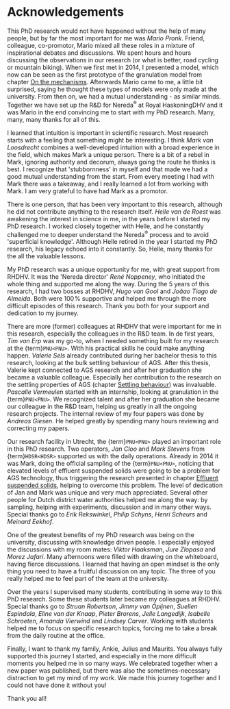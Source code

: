 # Acknowledgements

This PhD research would not have happened without the help of many people, but by far the most important for me was *Mario Pronk*. Friend, colleague, co-promotor, Mario mixed all these roles in a mixture of inspirational debates and discussions. We spent hours and hours discussing the observations in our research (or what is better, road cycling or mountain biking). When we first met in 2014, I presented a model, which now can be seen as the first prototype of the granulation model from chapter [On the mechanisms](ch:mechanisms). Afterwards Mario came to me, a little bit surprised, saying he thought these types of models were only made at the university. From then on, we had a mutual understanding - as similar minds. Together we have set up the R&amp;D for Nereda<sup>&#174;</sup> at Royal HaskoningDHV and it was Mario in the end convincing me to start with my PhD research. Many, many, many thanks for all of this.

I learned that intuition is important in scientific research. Most research starts with a feeling that something might be interesting. I think *Mark van Loosdrecht* combines a well-developed intuition with a broad experience in the field, which makes Mark a unique person. There is a bit of a rebel in Mark, ignoring authority and decorum, always going the route he thinks is best. I recognize that 'stubbornness' in myself and that made we had a good mutual understanding from the start. From every meeting I had with Mark there was a takeaway, and I really learned a lot from working with Mark. I am very grateful to have had Mark as a promotor.

There is one person, that has been very important to this research, although he did not contribute anything to the research itself. *Helle van de Roest* was awakening the interest in science in me, in the years before I started my PhD research. I worked closely together with Helle, and he constantly challenged me to deeper understand the Nereda<sup>&#174;</sup> process and to avoid 'superficial knowledge'. Although Helle retired in the year I started my PhD research, his legacy echoed into it constantly. So, Helle, many thanks for the all the valuable lessons.

My PhD research was a unique opportunity for me, with great support from RHDHV. It was the 'Nereda director' *Ren&eacute; Noppeney*, who initiated the whole thing and supported me along the way. During the 5 years of this research, I had two bosses at RHDHV, *Hugo van Gool* and *Jo&atilde;ao Tiago de Almeida*. Both were 100&hairsp;% supportive and helped me through the more difficult episodes of this research. Thank you both for your support and dedication to my journey.

There are more (former) colleagues at RHDHV that were important for me in this research, especially the colleagues in the R&amp;D team. In de first years, *Tim van Erp* was my go-to, when I needed something built for my research at the {term}`PNU<PNU>`. With his practical skills he could make anything happen. *Valerie Sels* already contributed during her bachelor thesis to this research, looking at the bulk settling behaviour of AGS. After this thesis, Valerie kept connected to AGS research and after her graduation she became a valuable colleague. Especially her contribution to the research on the settling properties of AGS (chapter [Settling behaviour](ch:settlingbehavior)) was invaluable. *Pascalle Vermeulen* started with an internship, looking at granulation in the {term}`PNU<PNU>`. We recognized  talent and after her graduation she became our colleague in the R&amp;D team, helping us greatly in all the ongoing research projects. The internal review of my four papers was done by *Andreas Giesen*. He helped greatly by spending many hours reviewing and correcting my papers.

Our research facility in Utrecht, the {term}`PNU<PNU>` played an important role in this PhD research. Two operators, *Jan Cloo* and *Mark Stevens* from {term}`HDSR<HDSR>` supported us with the daily operations. Already in 2014 it was Mark, doing the official sampling of the {term}`PNU<PNU>`, noticing that elevated levels of effluent suspended solids were going to be a problem for AGS technology, thus triggering the research presented in chapter [Effluent suspended solids](ch:effluentsuspendedsolids), helping to overcome this problem. The level of dedication of Jan and Mark was unique and very much appreciated. Several other people for Dutch district water authorities helped me along the way: by sampling, helping with experiments, discussion and in many other ways. Special thanks go to *Erik Rekswinkel*, *Philip Schyns*, *Henri Scheurs* and *Meinard Eekhof*.

One of the greatest benefits of my PhD research was being on the university, discussing with knowledge driven people. I especially enjoyed the discussions with my room mates: *Viktor Haaksman*, *Jure Zlopasa* and *Morez Jafari*. Many afternoons were filled with drawing on the whiteboard, having fierce discussions. I learned that having an open mindset is the only thing you need to have a fruitful discussion on any topic. The three of you really helped me to feel part of the team at the university.

Over the years I supervised many students, contributing in some way to this PhD research. Some these students later became my colleagues at RHDHV. Special thanks go to *Struan Robertson*, *Jimmy van Opijnen*, *Suellen Espindola*, *Eline van der Knaap*, *Pieter Brorens*, *Jelle Langedijk*, *Isabelle Schroeten*, *Amanda Vierwind* and *Lindsey Carver*. Working with students helped me to focus on specific research topics, forcing me to take a break from the daily routine at the office.

Finally, I want to thank my family, Ankie, Julius and Maurits. You always fully supported this journey I started, and especially in the more difficult moments you helped me in so many ways. We celebrated together when a new paper was published, but there was also the sometimes-necessary distraction to get my mind of my work. We made this journey together and I could not have done it without you!

Thank you all!